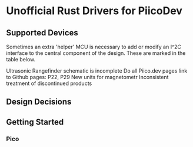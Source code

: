 # Unofficial Rust Drivers for PiicoDev

## Supported Devices

Sometimes an extra 'helper' MCU is necessary to add or modify an I^2C interface
to the central component of the design.  These are marked in the table below.


Ultrasonic Rangefinder schematic is incomplete
Do all Piico.dev pages link to Github pages: P22, P29
New units for magnetometr
Inconsistent treatment of discontinued products

## Design Decisions

## Getting Started
### Pico
